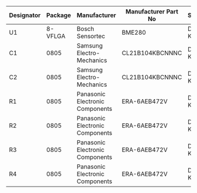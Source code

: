 | Designator | Package | Manufacturer | Manufacturer Part No | Supplier | Supplier Part No | Value | Voltage |
| ------------- | ------------- | ------------- | ------------- | ------------- | ------------- | ------------- | ------------- |
| U1 | 8-VFLGA | Bosch Sensortec | BME280 | Digi-Key |  828-1063-1-ND |   |   | 
| C1 | 0805 | Samsung Electro-Mechanics | CL21B104KBCNNNC | Digi-Key | 1276-1003-1-ND | 0.1uF | 50V |
| C2 | 0805 | Samsung Electro-Mechanics | CL21B104KBCNNNC | Digi-Key | 1276-1003-1-ND | 0.1uF | 50V |
| R1 | 0805 | Panasonic Electronic Components | ERA-6AEB472V | Digi-Key | P4.7KDACT-ND | 4.7k |   |
| R2 | 0805 | Panasonic Electronic Components | ERA-6AEB472V | Digi-Key | P4.7KDACT-ND | 4.7k |   |
| R3 | 0805 | Panasonic Electronic Components | ERA-6AEB472V | Digi-Key | P4.7KDACT-ND | 4.7k |   |
| R4 | 0805 | Panasonic Electronic Components | ERA-6AEB472V | Digi-Key | P4.7KDACT-ND | 4.7k |   |
